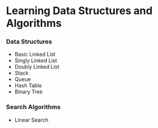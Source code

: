 # Learning Data Structures and Algorithms

### Data Structures

- Basic Linked List
- Singly Linked List
- Doubly Linked List
- Stack
- Queue
- Hash Table
- Binary Tree

### Search Algorithms

- Linear Search